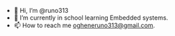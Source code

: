 - 👋 Hi, I’m @runo313
- 🌱 I’m currently in school learning Embedded systems.
- 📫 How to reach me ogheneruno313@gmail.com.

<!---
runo313/runo313 is a ✨ special ✨ repository because its `README.md` (this file) appears on your GitHub profile.
You can click the Preview link to take a look at your changes.
--->
